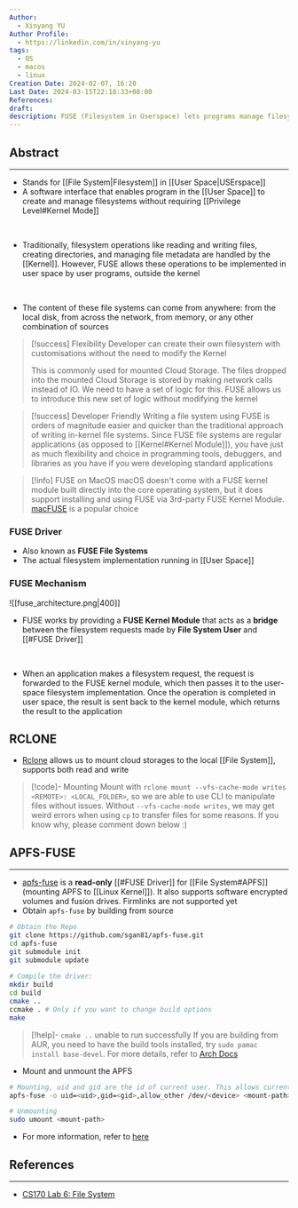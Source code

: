 ```yaml
---
Author:
  - Xinyang YU
Author Profile:
  - https://linkedin.com/in/xinyang-yu
tags:
  - OS
  - macos
  - linux
Creation Date: 2024-02-07, 16:20
Last Date: 2024-03-15T22:18:33+08:00
References: 
draft: 
description: FUSE (Filesystem in Userspace) lets programs manage filesystems without kernel privileges, enabling custom cloud storage mounts and powering tools like Rclone. It achieves this by acting as a bridge between user-space filesystem implementations and the kernel, forwarding requests and returning results.
---
```

## Abstract
---
- Stands for [[File System|Filesystem]] in [[User Space|USErspace]]
- A software interface that enables program in the [[User Space]] to create and manage filesystems without requiring [[Privilege Level#Kernel Mode]]
</br>
  
- Traditionally, filesystem operations like reading and writing files, creating directories, and managing file metadata are handled by the [[Kernel]]. However, FUSE allows these operations to be implemented in user space by user programs, outside the kernel
</br>

- The content of these file systems can come from anywhere: from the local disk, from across the network, from memory, or any other combination of sources



>[!success] Flexibility 
> Developer can create their own filesystem with customisations without the need to modify the Kernel
> 
> This is commonly used for mounted Cloud Storage. The files dropped into the mounted Cloud Storage is stored by making network calls instead of IO. We need to have a set of logic for this. FUSE allows us to introduce this new set of logic without modifying the kernel

>[!success] Developer Friendly
> Writing a file system using FUSE is orders of magnitude easier and quicker than the traditional approach of writing in-kernel file systems. Since FUSE file systems are regular applications (as opposed to [[Kernel#Kernel Module]]), you have just as much flexibility and choice in programming tools, debuggers, and libraries as you have if you were developing standard applications



>[!info] FUSE on MacOS
> macOS doesn't come with a FUSE kernel module built directly into the core operating system, but it does support installing and using FUSE via 3rd-party FUSE Kernel Module. [macFUSE](https://formulae.brew.sh/cask/macfuse#default) is a popular choice

### FUSE Driver
- Also known as **FUSE File Systems** 
- The actual filesystem implementation running in [[User Space]]

### FUSE Mechanism
![[fuse_architecture.png|400]]

- FUSE works by providing a **FUSE Kernel Module** that acts as a **bridge** between the filesystem requests made by **File System User** and [[#FUSE Driver]]

  </br>
  
- When an application makes a filesystem request, the request is forwarded to the FUSE kernel module, which then passes it to the user-space filesystem implementation. Once the operation is completed in user space, the result is sent back to the kernel module, which returns the result to the application


## RCLONE
- [Rclone](https://rclone.org/) allows us to mount cloud storages to the local [[File System]], supports both read and write

>[!code]- Mounting
> Mount with `rclone mount --vfs-cache-mode writes <REMOTE>: <LOCAL_FOLDER>`, so we are able to use CLI to manipulate files without issues. Without `--vfs-cache-mode writes`, we may get weird errors when using `cp` to transfer files for some reasons. If you know why, please comment down below :)



## APFS-FUSE
---
- [apfs-fuse](https://github.com/sgan81/apfs-fuse) is a **read-only** [[#FUSE Driver]] for [[File System#APFS]](mounting APFS to [[Linux Kernel]]). It also supports software encrypted volumes and fusion drives. Firmlinks are not supported yet
- Obtain `apfs-fuse` by building from source
```bash
# Obtain the Repo
git clone https://github.com/sgan81/apfs-fuse.git
cd apfs-fuse
git submodule init
git submodule update
 
# Compile the driver:
mkdir build
cd build
cmake ..
ccmake . # Only if you want to change build options
make
```

>[!help]- `cmake ..` unable to run successfully
> If you are building from AUR, you need to have the build tools installed, try `sudo pamac install base-devel`. For more details, refer to [Arch Docs](https://wiki.manjaro.org/index.php/Arch_User_Repository)

- Mount and unmount the APFS
```bash
# Mounting, uid and gid are the id of current user. This allows current user to access the mounted APFS
apfs-fuse -o uid=<uid>,gid=<gid>,allow_other /dev/<device> <mount-path>

# Unmounting
sudo umount <mount-path>
```
- For more information, refer to [here](https://github.com/sgan81/apfs-fuse?tab=readme-ov-file#usage)





## References
---
- [CS170 Lab 6: File System](https://sites.cs.ucsb.edu/~trinabh/classes/w19/labs/lab6.html)